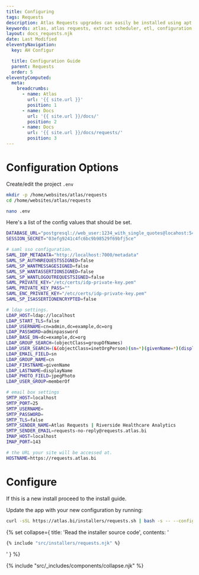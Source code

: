 ```yaml
---
title: Configuring
tags: Requests
description: Atlas Requests upgrades can easily be installed using apt update and apt install commands. Take a backup before configuring.
keywords: atlas, atlas requests, extract scheduler, etl, configuration, ubuntu server
layout: docs_requests.njk
date: Last Modified
eleventyNavigation:
  key: AH Configur

  title: Configuration Guide
  parent: Requests
  order: 5
eleventyComputed:
  meta:
    breadcrumbs:
      - name: Atlas
        url: '{{ site.url }}'
        position: 1
      - name: Docs
        url: '{{ site.url }}/docs/'
        position: 2
      - name: Docs
        url: '{{ site.url }}/docs/requests/'
        position: 3
---
```


# Configuration Options

Create/edit the project `.env`

```bash
mkdir -p /home/websites/atlas/requests
cd /home/websites/atlas/requests

nano .env
```

Here's a list of the config values that should be set.

```bash
DATABASE_URL="postgresql://web_user:1234_with_single_quotes@locahost:5432/atlas-requests"
SESSION_SECRET="03efg9241c4fc6bc9b98529f69bfj5ce"

# saml sso configuration.
SAML_IDP_METADATA="http://localhost:7000/metadata"
SAML_SP_AUTHNREQUESTSSIGNED=false
SAML_SP_WANTMESSAGESIGNED=false
SAML_SP_WANTASSERTIONSIGNED=false
SAML_SP_WANTLOGOUTREQUESTSIGNED=false
SAML_PRIVATE_KEY="/etc/certs/idp-private-key.pem"
SAML_PRIVATE_KEY_PASS=""
SAML_ENC_PRIVATE_KEY="/etc/certs/idp-private-key.pem"
SAML_SP_ISASSERTIONENCRYPTED=false

# ldap settings.
LDAP_HOST=ldap://localhost
LDAP_START_TLS=false
LDAP_USERNAME=cn=admin,dc=example,dc=org
LDAP_PASSWORD=adminpassword
LDAP_BASE_DN=dc=example,dc=org
LDAP_GROUP_SEARCH=(objectClass=groupOfNames)
LDAP_USER_SEARCH=(&(objectClass=inetOrgPerson)(sn=*)(givenName=*)(displayName=*))
LDAP_EMAIL_FIELD=sn
LDAP_GROUP_NAME=cn
LDAP_FIRSTNAME=givenName
LDAP_LASTNAME=displayName
LDAP_PHOTO_FIELD=jpegPhoto
LDAP_USER_GROUP=memberOf

# email box settings
SMTP_HOST=localhost
SMTP_PORT=25
SMTP_USERNAME=
SMTP_PASSWORD=
SMTP_TLS=false
SMTP_SENDER_NAME=Atlas Requests | Riverside Healthcare Analytics
SMTP_SENDER_EMAIL=requests-no-reply@requests.atlas.bi
IMAP_HOST=localhost
IMAP_PORT=143

# the URL your site will be accessed at.
HOSTNAME=https://requests.atlas.bi
```

# Configure

If this is a new install proceed to the install guide.

Update the app with your new configuration by running:

```bash
curl -sSL https://atlas.bi/installers/requests.sh | bash -s -- --configure
```

{% set collapse={
title: 'Read the installer source code',
contents: '

```bash
{% include "src/installers/requests.njk" %}
```

'
} %}

{% include "src/\_includes/components/collapse.njk" %}
